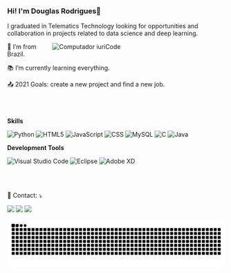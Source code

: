 
### Hi! I'm Douglas Rodrigues👋
I graduated in Telematics Technology looking for opportunities and collaboration in projects related to data science and deep learning.

<img src="https://raw.githubusercontent.com/MicaelliMedeiros/micaellimedeiros/master/image/computer-illustration.png" min-width="400px" max-width="400px" width="400px" align="right" alt="Computador iuriCode">

:house_with_garden: I’m from Brazil.

:books: I’m currently learning everything.

:outbox_tray: 2021 Goals: create a new project and find a new job.

<br>
<br>

**Skills**

  ![Python](https://img.shields.io/badge/-Python-333333?style=flat&logo=Python&logoColor=007396)
  ![HTML5](https://img.shields.io/badge/-HTML5-333333?style=flat&logo=HTML5)
  ![JavaScript](https://img.shields.io/badge/-JavaScript-333333?style=flat&logo=javascript)
  ![CSS](https://img.shields.io/badge/-CSS-333333?style=flat&logo=CSS3&logoColor=1572B6)
  ![MySQL](https://img.shields.io/badge/-MySQL-333333?style=flat&logo=mysql)
  ![C](https://img.shields.io/badge/-C-333333?style=flat&logo=C&logoColor=007396)
  ![Java](https://img.shields.io/badge/-Java-333333?style=flat&logo=Java&logoColor=007396)
  
  
**Development Tools**

  ![Visual Studio Code](https://img.shields.io/badge/-Visual%20Studio%20Code-333333?style=flat&logo=visual-studio-code&logoColor=007ACC)
  ![Eclipse](https://img.shields.io/badge/-Eclipse-333333?style=flat&logo=eclipse-ide&logoColor=2C2255)
  ![Adobe XD](https://img.shields.io/badge/-Adobe%20XD-333333?style=flat&logo=adobe-xd&logoColor=007ACC)
  
<br>
<br>

<p align="left">
  💌 Contact: ⤵️
</p>

<div>
<a href="https://instagram.com/douglas.rs97" target="_blank"><img src="https://img.shields.io/badge/-Instagram-%23E4405F?style=for-the-badge&logo=instagram&logoColor=white" target="_blank"></a> <a href="https://www.linkedin.com/in/douglas-rodrigues-1043/" target="_blank"><img src="https://img.shields.io/badge/-LinkedIn-%230077B5?style=for-the-badge&logo=linkedin&logoColor=white" target="_blank"></a> <a href = "doug104397@gmail.com"><img src="https://img.shields.io/badge/Gmail-D14836?style=for-the-badge&logo=gmail&logoColor=white" target="_blank"></a>
</div>



![Snake animation](https://github.com/doug1043/doug1043/blob/output/github-contribution-grid-snake.svg)

